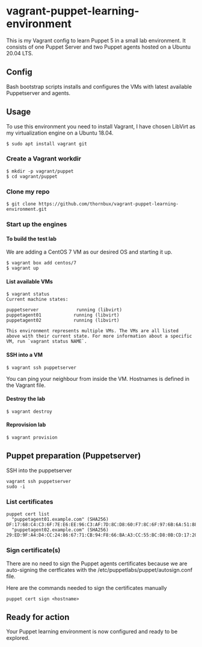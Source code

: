 # vagrant-puppet-learning-environment
This is my Vagrant config to learn Puppet 5 in a small lab environment.
It consists of one Puppet Server and two Puppet agents hosted on a Ubuntu 20.04 LTS.


## Config
Bash bootstrap scripts installs and configures the VMs with latest available Puppetserver and agents.

## Usage
To use this environment you need to install Vagrant, I have chosen LibVirt as my virtualization engine on a Ubuntu 18.04.
```
$ sudo apt install vagrant git
```

### Create a Vagrant workdir
```
$ mkdir -p vagrant/puppet
$ cd vagrant/puppet
```

### Clone my repo
```
$ git clone https://github.com/thornbux/vagrant-puppet-learning-environment.git
```

### Start up the engines
#### To build the test lab
We are adding a CentOS 7 VM as our desired OS and starting it up.
```
$ vagrant box add centos/7 
$ vagrant up
```

#### List available VMs
```
$ vagrant status
Current machine states:

puppetserver              running (libvirt)
puppetagent01            running (libvirt)
puppetagent02            running (libvirt)

This environment represents multiple VMs. The VMs are all listed
above with their current state. For more information about a specific
VM, run `vagrant status NAME`.
```

#### SSH into a VM
```
$ vagrant ssh puppetserver
```

You can ping your neighbour from inside the VM.
Hostnames is defined in the Vagrant file.

#### Destroy the lab
```
$ vagrant destroy
```

#### Reprovision lab
```
$ vagrant provision
```

## Puppet preparation (Puppetserver)
SSH into the puppetserver
```
vagrant ssh puppetserver
sudo -i
```

### List certificates
```
puppet cert list 
  "puppetagent01.example.com" (SHA256) DF:17:68:C4:C3:6F:7E:E6:EE:96:C3:AF:7D:8C:D8:60:F7:8C:6F:97:6B:6A:51:88:43:A1:6A:3F:80:91:80:89
  "puppetagent02.example.com" (SHA256) 29:ED:9F:A4:D4:CC:24:86:67:71:CB:94:F8:66:BA:A3:CC:55:BC:D8:0B:CD:17:20:8E:BD:51:CA:FF:43:58:F0
```

### Sign certificate(s)
There are no need to sign the Puppet agents certificates because we are auto-signing the certficates with the /etc/puppetlabs/puppet/autosign.conf file.

Here are the commands needed to sign the certificates manually
```
puppet cert sign <hostname>
```


## Ready for action
Your Puppet learning environment is now configured and ready to be explored.
